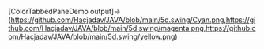 [ColorTabbedPaneDemo output]->(https://github.com/Hacjadav/JAVA/blob/main/5d.swing/Cyan.png,https://github.com/Hacjadav/JAVA/blob/main/5d.swing/magenta.png,https://github.com/Hacjadav/JAVA/blob/main/5d.swing/yellow.png)
